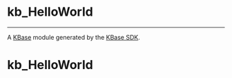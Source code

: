 
# kb_HelloWorld
---

A [KBase](https://kbase.us) module generated by the [KBase SDK](https://github.com/kbase/kb_sdk).


# kb_HelloWorld
